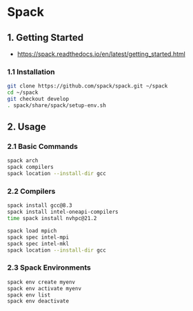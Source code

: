 # Spack

## 1. Getting Started

- https://spack.readthedocs.io/en/latest/getting_started.html

### 1.1 Installation

```bash
git clone https://github.com/spack/spack.git ~/spack
cd ~/spack
git checkout develop
. spack/share/spack/setup-env.sh
```

## 2. Usage

### 2.1 Basic Commands

```bash
spack arch
spack compilers
spack location --install-dir gcc
```

### 2.2 Compilers

```bash
spack install gcc@8.3
spack install intel-oneapi-compilers
time spack install nvhpc@21.2

spack load mpich
spack spec intel-mpi
spack spec intel-mkl
spack location --install-dir gcc
```

### 2.3 Spack Environments

```bash
spack env create myenv
spack env activate myenv
spack env list
spack env deactivate
```
